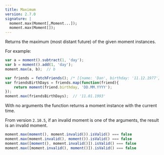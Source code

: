 ```yaml
---
title: Maximum
version: 2.7.0
signature: |
  moment.max(Moment[,Moment...]);
  moment.max(Moment[]);
---
```


Returns the maximum (most distant future) of the given moment instances.

For example:
```javascript
var a = moment().subtract(1, 'day');
var b = moment().add(1, 'day');
moment.max(a, b);  // b

var friends = fetchFriends(); /* [{name: 'Dan', birthday: '11.12.1977'}, {name: 'Mary', birthday: '11.12.1986'}, {name: 'Stephan', birthday: '11.01.1993'}]*/
var friendsBirthDays = friends.map(function(friend){
    return moment(friend.birthday, 'DD.MM.YYYY');
});
moment.max(friendsBirthDays);  // '11.01.1993'
```

With no arguments the function returns a moment instance with the current time.

From version `2.10.5`, if an invalid moment is one of the arguments, the result
is an invalid moment.

```javascript
moment.max(moment(), moment.invalid()).isValid() === false
moment.max(moment.invalid(), moment()).isValid() === false
moment.max([moment(), moment.invalid()]).isValid() === false
moment.max([moment.invalid(), moment()]).isValid() === false
```
